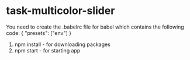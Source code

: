 # task-multicolor-slider
You need to create the .babelrc file for babel which contains the following code:
{
  "presets": ["env"]
}

1. npm install - for downloading packages
2. npm start - for starting app

